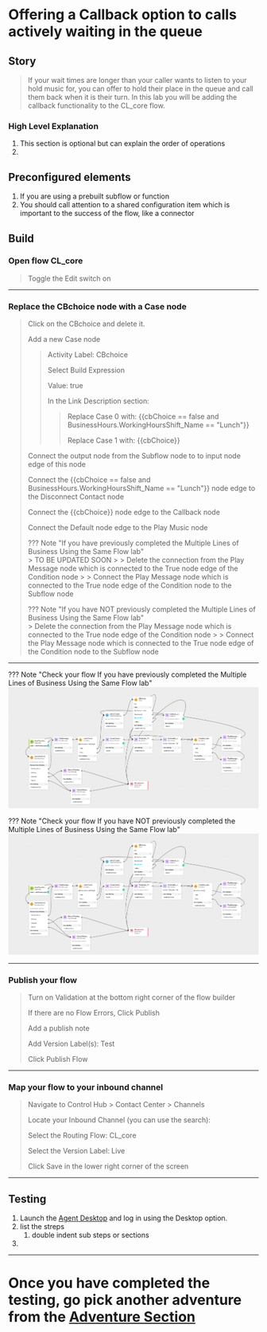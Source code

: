 # Offering a Callback option to calls actively waiting in the queue

## Story
> If your wait times are longer than your caller wants to listen to your hold music for, you can offer to hold their place in the queue and call them back when it is their turn.  In this lab you will be adding the callback functionality to the CL<w class="POD"></w>_core</copy> flow.

### High Level Explanation
1. This section is optional but can explain the order of operations
2. 


## Preconfigured elements
1. If you are using a prebuilt subflow or function 
2. You should call attention to a shared configuration item which is important to the success of the flow, like a connector  


## Build
### Open flow <copy>CL<w class="POD"></w>_core</copy>
> Toggle the Edit switch on
>
---

### Replace the CBchoice node with a Case node
> Click on the CBchoice and delete it.
>
> Add a new Case node
>
>> Activity Label: <copy>CBchoice</copy>
>>
>> Select Build Expression
>>
>> Value: <copy>true</copy>
>>
>> In the Link Description section:
>>>
>>> Replace Case 0 with: <copy>{{cbChoice == false and BusinessHours.WorkingHoursShift_Name == "Lunch"}}</copy>
>>>
>>> Replace Case 1 with: <copy>{{cbChoice}}</copy>
>
> Connect the output node from the Subflow node to to input node edge of this node
>
> Connect the {{cbChoice == false and BusinessHours.WorkingHoursShift_Name == "Lunch"}} node edge to the Disconnect Contact node
>
> Connect the {{cbChoice}} node edge to the Callback node
>
> Connect the Default node edge to the Play Music node
>
> ??? Note "If you have previously completed the Multiple Lines of Business Using the Same Flow lab"    
    > TO BE UPDATED SOON
    >
    > Delete the connection from the Play Message node which is connected to the True node edge of the Condition node
    >
    > Connect the Play Message node which is connected to the True node edge of the Condition node to the Subflow node
>
> ??? Note "If you have NOT previously completed the Multiple Lines of Business Using the Same Flow lab"    
    > Delete the connection from the Play Message node which is connected to the True node edge of the Condition node
    >
    > Connect the Play Message node which is connected to the True node edge of the Condition node to the Subflow node
>





---

??? Note "Check your flow If you have previously completed the Multiple Lines of Business Using the Same Flow lab"    
    ![](./assets/cbWithOutMultLOB.png)


??? Note "Check your flow If you have NOT previously completed the Multiple Lines of Business Using the Same Flow lab"    
    ![](./assets/cbWithOutMultLOB.png)




---

### Publish your flow
> Turn on Validation at the bottom right corner of the flow builder
>
> If there are no Flow Errors, Click Publish
>
> Add a publish note
>
> Add Version Label(s): Test 
>
> Click Publish Flow

---


### Map your flow to your inbound channel
> Navigate to Control Hub > Contact Center > Channels
>
> Locate your Inbound Channel (you can use the search): <copy><w class="EP"></w></copy>
>
> Select the Routing Flow: <copy>CL<w class="POD"></w>_core</copy>
>
> Select the Version Label: Live
>
> Click Save in the lower right corner of the screen

---



## Testing
1. Launch the [Agent Desktop](https://desktop.wxcc-us1.cisco.com/) and log in using the Desktop option.
2. list the streps
      1. double indent sub steps or sections
3. 



---

# Once you have completed the testing, go pick another adventure from the [Adventure Section](adventureList.md)